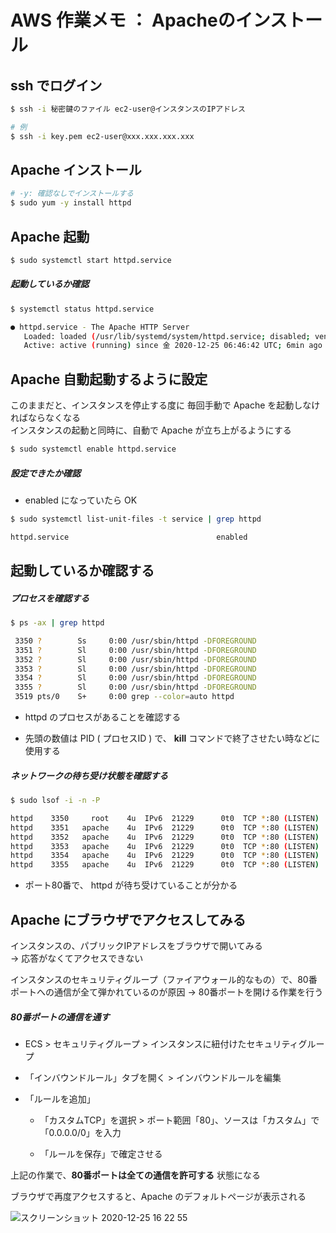 # AWS 作業メモ ： Apacheのインストール

## ssh でログイン

```bash
$ ssh -i 秘密鍵のファイル ec2-user@インスタンスのIPアドレス

# 例
$ ssh -i key.pem ec2-user@xxx.xxx.xxx.xxx
```

## Apache インストール

```bash
# -y: 確認なしでインストールする
$ sudo yum -y install httpd
```

## Apache 起動

```bash
$ sudo systemctl start httpd.service
```

##### 起動しているか確認

```bash
$ systemctl status httpd.service

● httpd.service - The Apache HTTP Server
   Loaded: loaded (/usr/lib/systemd/system/httpd.service; disabled; vendor preset: disabled)
   Active: active (running) since 金 2020-12-25 06:46:42 UTC; 6min ago
```

## Apache 自動起動するように設定

このままだと、インスタンスを停止する度に 毎回手動で Apache を起動しなければならなくなる  
インスタンスの起動と同時に、自動で Apache が立ち上がるようにする

```bash
$ sudo systemctl enable httpd.service
```

##### 設定できたか確認

- enabled になっていたら OK

```bash
$ sudo systemctl list-unit-files -t service | grep httpd

httpd.service                                 enabled
```

## 起動しているか確認する

##### プロセスを確認する

```bash
$ ps -ax | grep httpd

 3350 ?        Ss     0:00 /usr/sbin/httpd -DFOREGROUND
 3351 ?        Sl     0:00 /usr/sbin/httpd -DFOREGROUND
 3352 ?        Sl     0:00 /usr/sbin/httpd -DFOREGROUND
 3353 ?        Sl     0:00 /usr/sbin/httpd -DFOREGROUND
 3354 ?        Sl     0:00 /usr/sbin/httpd -DFOREGROUND
 3355 ?        Sl     0:00 /usr/sbin/httpd -DFOREGROUND
 3519 pts/0    S+     0:00 grep --color=auto httpd
```

- httpd のプロセスがあることを確認する

- 先頭の数値は PID ( プロセスID ) で、 **kill** コマンドで終了させたい時などに使用する

##### ネットワークの待ち受け状態を確認する

```bash
$ sudo lsof -i -n -P

httpd    3350     root    4u  IPv6  21229      0t0  TCP *:80 (LISTEN)
httpd    3351   apache    4u  IPv6  21229      0t0  TCP *:80 (LISTEN)
httpd    3352   apache    4u  IPv6  21229      0t0  TCP *:80 (LISTEN)
httpd    3353   apache    4u  IPv6  21229      0t0  TCP *:80 (LISTEN)
httpd    3354   apache    4u  IPv6  21229      0t0  TCP *:80 (LISTEN)
httpd    3355   apache    4u  IPv6  21229      0t0  TCP *:80 (LISTEN)
```

- ポート80番で、 httpd が待ち受けていることが分かる

## Apache にブラウザでアクセスしてみる

インスタンスの、パブリックIPアドレスをブラウザで開いてみる  
→ 応答がなくてアクセスできない

インスタンスのセキュリティグループ（ファイアウォール的なもの）で、80番ポートへの通信が全て弾かれているのが原因 
→ 80番ポートを開ける作業を行う

##### 80番ポートの通信を通す

- ECS > セキュリティグループ > インスタンスに紐付けたセキュリティグループ

- 「インバウンドルール」タブを開く > インバウンドルールを編集

- 「ルールを追加」

  - 「カスタムTCP」を選択 > ポート範囲「80」、ソースは「カスタム」で「0.0.0.0/0」を入力

  - 「ルールを保存」で確定させる

上記の作業で、**80番ポートは全ての通信を許可する** 状態になる

ブラウザで再度アクセスすると、Apache のデフォルトページが表示される

![スクリーンショット 2020-12-25 16 22 55](https://user-images.githubusercontent.com/40832190/103125274-e3dbb980-46cd-11eb-9ccb-d202ba40e523.png)